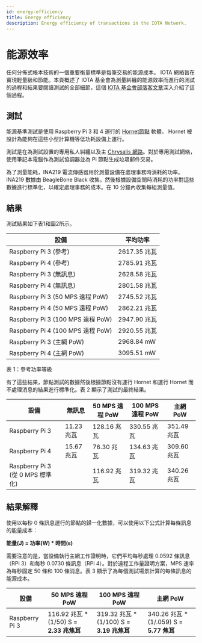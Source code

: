 ```yaml
---
id: energy-efficiency
title: Energy efficiency
description: Energy efficiency of transactions in the IOTA Network.
---
```


# 能源效率

任何分佈式帳本技術的一個重要衡量標準是每筆交易的能源成本。 IOTA 網絡旨在實現輕量級和節能。本頁概述了 IOTA 基金會為測量糾纏的能源效率而進行的測試的過程和結果要閱讀測試的全部細節，這個 [IOTA 基金會部落客文章](https://blog.iota.org/internal-energy-benchmarks-for-iota/)深入介紹了這個過程。

## 測試

能源基準測試是使用 Raspberry Pi 3 和 4 運行的 [Hornet節點](https://github.com/gohornet/hornet) 軟體。 Hornet 被設計為能夠在這些小型計算機等低功耗設備上運行。

測試是在為測試設置的專用私人糾纏以及主 [Chrysalis 網路](https://chrysalis.iota.org/)。對於專用測試網絡，使用筆記本電腦作為測試協調器並為 Pi 節點生成垃圾郵件交易。

為了測量能耗，INA219 電流傳感器用於測量設備在處理事務時消耗的功率。 INA219 數據由 BeagleBone Black 收集。然後根據設備空閒時消耗的功率對這些數據進行標準化，以確定處理事務的成本。在 10 分鐘內收集每組測量值。

## 結果

測試結果如下表1和圖2所示。

| 設備 |平均功率 | 
| ----------------------------------- | ------------- | 
| Raspberry Pi 3 (參考) | 2617.35 兆瓦 | 
| Raspberry Pi 4 (參考) | 2785.91 兆瓦 | 
| Raspberry Pi 3 (無訊息) | 2628.58 兆瓦 | 
| Raspberry Pi 4 (無訊息) | 2801.58 兆瓦 | 
| Raspberry Pi 3 (50 MPS 遠程 PoW) | 2745.52 兆瓦 | 
| Raspberry Pi 4 (50 MPS 遠程 PoW) | 2862.21 兆瓦 | 
| Raspberry Pi 3 (100 MPS 遠程 PoW) | 2947.90 兆瓦 | 
| Raspberry Pi 4 (100 MPS 遠程 PoW) | 2920.55 兆瓦 | 
| Raspberry Pi 3 (主網 PoW) | 2968.84 mW | 
| Raspberry Pi 4 (主網 PoW) | 3095.51 mW |

表 1：參考功率等級

有了這些結果，節點測試的數據然後根據節點沒有運行 Hornet 和運行 Hornet 而不處理消息的結果進行標準化。表 2 顯示了測試的最終結果。

|設備 |無訊息 |50 MPS 遠程 PoW |100 MPS 遠程 PoW |主網 PoW | 
| -------------------------------------- | ----------- | ----------------- | ------------------ | ----------- | 
| Raspberry Pi 3 | 11.23 兆瓦 | 128.16 兆瓦 | 330.55 兆瓦 | 351.49 兆瓦 | 
| Raspberry Pi 4 | 15.67 兆瓦 | 76.30 兆瓦 | 134.63 兆瓦 | 309.60 兆瓦 | 
| Raspberry Pi 3 (從 0 MPS 標準化) | | 116.92 兆瓦 | 319.32 兆瓦 | 340.26 兆瓦 | | Raspberry Pi 4 (從 0 MPS 標準化) | | 60.62 兆瓦 | 118.97 兆瓦 | 293.94 兆瓦 |

## 結果解釋

使用以每秒 0 條訊息運行的節點的歸一化數據，可以使用以下公式計算每條訊息的能量成本：

**能量(J) = 功率(W) \* 時間(s)**

需要注意的是，當設備執行主網工作證明時，它們平均每秒處理 0.0592 條訊息（RPi 3）和每秒 0.0730 條訊息（RPi 4）。對於遠程工作量證明方案，MPS 速率為每秒固定 50 條和 100 條消息。表 3 顯示了為每個測試場景計算的每條訊息的能源成本。

|設備|50 MPS 遠程 PoW |100 MPS 遠程 PoW |主網 PoW | 
| -------------- | ----------------------------------- | ------------------------------------ | -------------------------------------- | 
| Raspberry Pi 3 | 116.92 兆瓦 \* (1/50) S = **2.33 兆焦耳** | 319.32 兆瓦 \* (1/100) S = **3.19 兆焦耳** | 340.26 兆瓦 \* (1/.059) S = **5.77 焦耳** | | Raspberry Pi 4 | 60.62 兆瓦 \* (1/50) S = **1.21 兆焦耳** | 118.97 兆瓦 \* (1/100) S = **1.18 兆焦耳** | 293.94 兆瓦 \* (1/0.073) S = **4.026 焦耳** |
